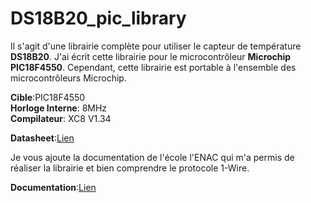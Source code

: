 # DS18B20_pic_library

Il s'agit d'une librairie complète pour utiliser le capteur de température **DS18B20**. J'ai écrit cette librairie pour le microcontrôleur **Microchip PIC18F4550**.
Cependant, cette librairie est portable à l'ensemble des microcontrôleurs Microchip.

**Cible**:PIC18F4550<br/>
**Horloge Interne**: 8MHz<br/>
**Compilateur**: XC8 V1.34

**Datasheet**:[Lien](https://github.com/konovagit/DS18B20_pic_library/blob/master/BUS%201%20WIRE.pdf)

Je vous ajoute la documentation de l'école l'ENAC qui m'a permis de réaliser la librairie et bien comprendre le protocole 1-Wire.<br/>

**Documentation**:[Lien](https://github.com/konovagit/DS18B20_pic_library/blob/master/DS18B20.pdf)
